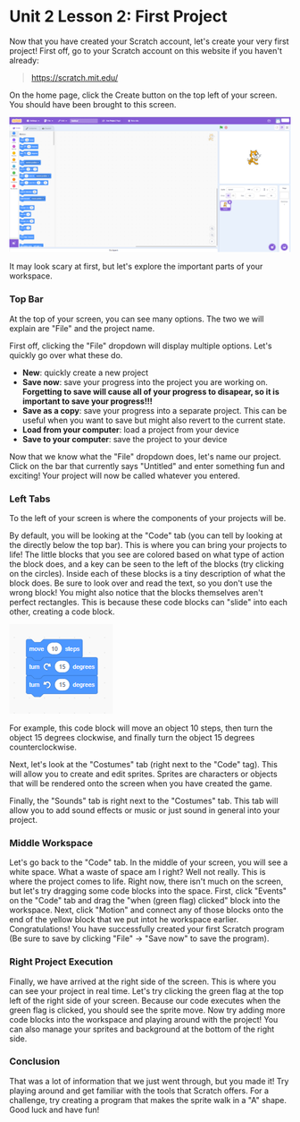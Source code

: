 # Unit 2 Lesson 2: First Project

Now that you have created your Scratch account, let's create your very first project! First off, go to your Scratch account on this website if you haven't already:

> https://scratch.mit.edu/

On the home page, click the Create button on the top left of your screen. You should have been brought to this screen.

![Project Homepage](ProjectHomepage.png)

It may look scary at first, but let's explore the important parts of your workspace.

### Top Bar

At the top of your screen, you can see many options. The two we will explain are "File" and the project name.

First off, clicking the "File" dropdown will display multiple options. Let's quickly go over what these do.
 - **New**: quickly create a new project
 - **Save now**: save your progress into the project you are working on. **Forgetting to save will cause all of your progress to disapear, so it is important to save your progress!!!**
 - **Save as a copy**: save your progress into a separate project. This can be useful when you want to save but might also revert to the current state.
 - **Load from your computer**: load a project from your device
 - **Save to your computer**: save the project to your device

Now that we know what the "File" dropdown does, let's name our project. Click on the bar that currently says "Untitled" and enter something fun and exciting! Your project will now be called whatever you entered.

### Left Tabs

To the left of your screen is where the components of your projects will be.

By default, you will be looking at the "Code" tab (you can tell by looking at the directly below the top bar). This is where you can bring your projects to life! The little blocks that you see are colored based on what type of action the block does, and a key can be seen to the left of the blocks (try clicking on the circles). Inside each of these blocks is a tiny description of what the block does. Be sure to look over and read the text, so you don't use the wrong block! You might also notice that the blocks themselves aren't perfect rectangles. This is because these code blocks can "slide" into each other, creating a code block.

![Code Block](CodeBlock.png)

For example, this code block will move an object 10 steps, then turn the object 15 degrees clockwise, and finally turn the object 15 degrees counterclockwise.

Next, let's look at the "Costumes" tab (right next to the "Code" tag). This will allow you to create and edit sprites. Sprites are characters or objects that will be rendered onto the screen when you have created the game.

Finally, the "Sounds" tab is right next to the "Costumes" tab. This tab will allow you to add sound effects or music or just sound in general into your project.

### Middle Workspace

Let's go back to the "Code" tab. In the middle of your screen, you will see a white space. What a waste of space am I right? Well not really. This is where the project comes to life. Right now, there isn't much on the screen, but let's try dragging some code blocks into the space. First, click "Events" on the "Code" tab and drag the "when (green flag) clicked" block into the workspace. Next, click "Motion" and connect any of those blocks onto the end of the yellow block that we put intot he workspace earlier. Congratulations! You have successfully created your first Scratch program (Be sure to save by clicking "File" -> "Save now" to save the program).

### Right Project Execution

Finally, we have arrived at the right side of the screen. This is where you can see your project in real time. Let's try clicking the green flag at the top left of the right side of your screen. Because our code executes when the green flag is clicked, you should see the sprite move. Now try adding more code blocks into the workspace and playing around with the project! You can also manage your sprites and background at the bottom of the right side.

### Conclusion

That was a lot of information that we just went through, but you made it! Try playing around and get familiar with the tools that Scratch offers. For a challenge, try creating a program that makes the sprite walk in a "A" shape. Good luck and have fun!